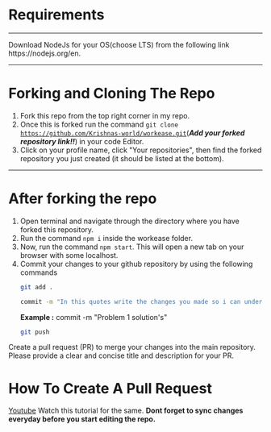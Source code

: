 # Requirements
<hr>
Download NodeJs for your OS(choose LTS) from the following link https://nodejs.org/en.
<hr>

# Forking and Cloning The Repo
1. Fork this repo from the top right corner in my repo.
2. Once this is forked run the command <code>git clone https://github.com/Krishnas-world/workease.git</code>(<b><em>Add your forked repository link!!</em></b>) in your code Editor.
3. Click on your profile name, click "Your repositories", then find the forked repository you just created (it should be listed at the bottom).
<hr>

# After forking the repo
1. Open terminal and navigate through the directory where you have forked this repository.
2. Run the command <code>npm i</code> inside the workease folder.
3. Now, run the command <code>npm start</code>. This will open a new tab on your browser with some localhost.
4. Commit your changes to your github repository by using the following commands
   ```bash
   git add .
   ```
   ```bash
   commit -m "In this quotes write the changes you made so i can understand your contribution"
   ```
   **Example :** commit -m "Problem 1 solution's"
   ```bash
   git push
 Create a pull request (PR) to merge your changes into the main repository. Please provide a clear and concise title and description for your PR.<br/>

# How To Create A Pull Request
[Youtube](https://youtu.be/8lGpZkjnkt4?t=61) Watch this tutorial for the same.
<b> Dont forget to sync changes everyday before you start editing the repo.</b>